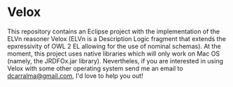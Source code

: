 # Velox
This repository contains an Eclipse project with the implementation of the ELVn reasoner Velox (ELVn is a Description Logic fragment that extends the epxressivity of OWL 2 EL allowing for the use of nominal schemas).
At the moment, this project uses native libraries which will only work on Mac OS (namely, the JRDFOx.jar library).
Nevertheles, if you are interested in using Velox with some other operating system send me an email to dcarralma@gmail.com, I'd love to help you out!
